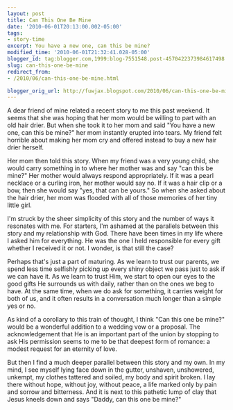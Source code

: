 ```yaml
---
layout: post
title: Can This One Be Mine
date: '2010-06-01T20:13:00.002-05:00'
tags: 
- story-time
excerpt: You have a new one, can this be mine?
modified_time: '2010-06-01T21:32:41.028-05:00'
blogger_id: tag:blogger.com,1999:blog-7551548.post-4570422373984617498
slug: can-this-one-be-mine
redirect_from: 
- /2010/06/can-this-one-be-mine.html

blogger_orig_url: http://fuwjax.blogspot.com/2010/06/can-this-one-be-mine.html
---
```


A dear friend of mine related a recent story to me this past weekend. It seems that she was hoping that her mom would be willing to part with an old hair drier. But when she took it to her mom and said "You have a new one, can this be mine?" her mom instantly erupted into tears. My friend felt horrible about making her mom cry and offered instead to buy a new hair drier herself.

Her mom then told this story. When my friend was a very young child, she would carry something in to where her mother was and say "can this be mine?" Her mother would always respond appropriately. If it was a pearl necklace or a curling iron, her mother would say no. If it was a hair clip or a bow, then she would say "yes, that can be yours." So when she asked about the hair drier, her mom was flooded with all of those memories of her tiny little girl.

I'm struck by the sheer simplicity of this story and the number of ways it resonates with me. For starters, I'm ashamed at the parallels between this story and my relationship with God. There have been times in my life where I asked him for everything. He was the one I held responsible for every gift whether I received it or not. I wonder, is that still the case?

Perhaps that's just a part of maturing. As we learn to trust our parents, we spend less time selfishly picking up every shiny object we pass just to ask if we can have it. As we learn to trust Him, we start to open our eyes to the good gifts He surrounds us with daily, rather than on the ones we beg to have. At the same time, when we do ask for something, it carries weight for both of us, and it often results in a conversation much longer than a simple yes or no.

As kind of a corollary to this train of thought, I think "Can this one be mine?" would be a wonderful addition to a wedding vow or a proposal. The acknowledgement that He is an important part of the union by stopping to ask His permission seems to me to be that deepest form of romance: a modest request for an eternity of love.

But then I find a much deeper parallel between this story and my own. In my mind, I see myself lying face down in the gutter, unshaven, unshowered, unkempt, my clothes tattered and soiled, my body and spirit broken. I lay there without hope, without joy, without peace, a life marked only by pain and sorrow and bitterness. And it is next to this pathetic lump of clay that Jesus kneels down and says "Daddy, can this one be mine?"
